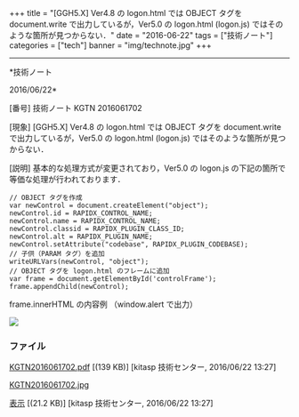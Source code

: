 ﻿+++
title = "[GGH5.X] Ver4.8 の logon.html では OBJECT タグを document.write で出力しているが，Ver5.0 の logon.html (logon.js) ではそのような箇所が見つからない．"
date = "2016-06-22"
tags = ["技術ノート"]
categories = ["tech"]
banner = "img/technote.jpg"
+++

-----------------------------------------------------------------------------------------------------------------------------

*技術ノート

2016/06/22*


[番号]
技術ノート KGTN 2016061702

[現象]
[GGH5.X] Ver4.8 の logon.html では OBJECT タグを document.write
で出力しているが，Ver5.0 の logon.html (logon.js)
ではそのような箇所が見つからない．

[説明]
基本的な処理方式が変更されており，Ver5.0 の logon.js
の下記の箇所で等価な処理が行われております．

    // OBJECT タグを作成
    var newControl = document.createElement("object");
    newControl.id = RAPIDX_CONTROL_NAME;
    newControl.name = RAPIDX_CONTROL_NAME;
    newControl.classid = RAPIDX_PLUGIN_CLASS_ID;
    newControl.alt = RAPIDX_PLUGIN_NAME;
    newControl.setAttribute("codebase", RAPIDX_PLUGIN_CODEBASE);
    // 子供（PARAM タグ）を追加
    writeURLVars(newControl, "object");
    // OBJECT タグを logon.html のフレームに追加
    var frame = document.getElementById('controlFrame');
    frame.appendChild(newControl);

frame.innerHTML の内容例 （window.alert で出力）

![](http://techreport.kitasp.net/attachments/download/2720/KGTN2016061702.jpg)


### ファイル

 
 


[KGTN2016061702.pdf](http://techreport.kitasp.net/attachments/download/2719/KGTN2016061702.pdf)
 [(139 KB)] [kitasp 技術センター, 2016/06/22
13:27]

[KGTN2016061702.jpg](http://techreport.kitasp.net/attachments/download/2720/KGTN2016061702.jpg)

[表示](http://techreport.kitasp.net/attachments/2720/KGTN2016061702.jpg "表示")
 [(21.2 KB)] [kitasp 技術センター, 2016/06/22
13:27]


 


 

